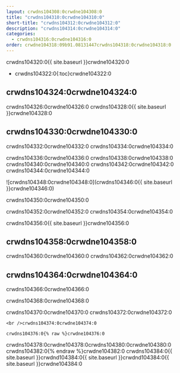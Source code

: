 ```yaml
---
layout: crwdns104308:0crwdne104308:0
title: "crwdns104310:0crwdne104310:0"
short-title: "crwdns104312:0crwdne104312:0"
description: "crwdns104314:0crwdne104314:0"
categories:
  - crwdns104316:0crwdne104316:0
order: crwdne104318:09b91.08131447crwdns104318:0crwdne104318:0
---
```

crwdns104320:0{{ site.baseurl }}crwdne104320:0

- crwdns104322:0{:toc}crwdne104322:0

## crwdns104324:0crwdne104324:0

crwdns104326:0crwdne104326:0 crwdns104328:0{{ site.baseurl }}crwdne104328:0

## crwdns104330:0crwdne104330:0

crwdns104332:0crwdne104332:0 crwdns104334:0crwdne104334:0

crwdns104336:0crwdne104336:0 crwdns104338:0crwdne104338:0 crwdns104340:0crwdne104340:0 crwdns104342:0crwdne104342:0 crwdns104344:0crwdne104344:0

![crwdns104348:0crwdne104348:0](crwdns104346:0{{ site.baseurl }}crwdne104346:0)

crwdns104350:0crwdne104350:0

crwdns104352:0crwdne104352:0 crwdns104354:0crwdne104354:0

crwdns104356:0{{ site.baseurl }}crwdne104356:0

## crwdns104358:0crwdne104358:0

crwdns104360:0crwdne104360:0 crwdns104362:0crwdne104362:0

## crwdns104364:0crwdne104364:0

crwdns104366:0crwdne104366:0

crwdns104368:0crwdne104368:0

crwdns104370:0crwdne104370:0 crwdns104372:0crwdne104372:0

    <br />crwdns104374:0crwdne104374:0
    
    crwdns104376:0{% raw %}crwdne104376:0
    

crwdns104378:0crwdne104378:0<language>crwdns104380:0crwdne104380:0<version tag> crwdns104382:0{% endraw %}crwdne104382:0 crwdns104384:0{{ site.baseurl }}crwdnd104384:0{{ site.baseurl }}crwdnd104384:0{{ site.baseurl }}crwdne104384:0